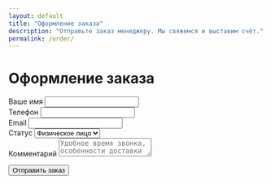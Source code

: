 ```yaml
---
layout: default
title: "Оформление заказа"
description: "Отправьте заказ менеджеру. Мы свяжемся и выставим счёт."
permalink: /order/
---
```


<h1>Оформление заказа</h1>

<form id="order-form" method="POST" action="https://formspree.io/f/{{ site.formspree_form_id | strip }}">
  <div class="mb-3">
    <label class="form-label">Ваше имя</label>
    <input class="form-control" type="text" name="name" required>
  </div>

  <div class="mb-3">
    <label class="form-label">Телефон</label>
    <input class="form-control" type="tel" name="phone" required>
  </div>

  <div class="mb-3">
    <label class="form-label">Email</label>
    <input class="form-control" type="email" name="email" required>
  </div>

  <div class="mb-3">
    <label class="form-label">Статус</label>
    <select class="form-select" name="customer_type" required>
      <option value="fiz">Физическое лицо</option>
      <option value="ip">ИП</option>
      <option value="ooo">ООО</option>
    </select>
  </div>

  <!-- JSON корзины -->
  <input type="hidden" name="cart_json" id="cart_json">

  <!-- Нативный редирект (fallback). На Free-плане может игнорироваться, поэтому ниже ещё JS-редирект -->
  <input type="hidden" name="_redirect" value="{{ site.url }}{{ site.thankyou_url | default: '/spasibo/' }}">

  <div class="mb-3">
    <label class="form-label">Комментарий</label>
    <textarea class="form-control" name="comment" placeholder="Удобное время звонка, особенности доставки и т.д."></textarea>
  </div>

  <button type="submit" class="btn btn-gradient">Отправить заказ</button>
</form>

<script>
(function () {
  function initOrderForm() {
    var form = document.getElementById('order-form');
    if (!form) return;

    // Проброс корзины
    try {
      var cartField = document.getElementById('cart_json');
      var cart = JSON.parse(localStorage.getItem('cart') || '[]');
      if (cartField) cartField.value = JSON.stringify(cart);
    } catch (e) { /* no-op */ }

    // Гарантированный редирект через JS (работает на любом тарифе)
    function clearCart() {
      try {
        localStorage.removeItem('cart');
        var countEl = document.getElementById('cart-count');
        if (countEl) countEl.textContent = '0';
        var cartLink = document.getElementById('open-cart');
        cartLink = cartLink ? cartLink.closest('.cart-link') : document.querySelector('.cart-link');
        if (cartLink) {
          cartLink.classList.remove('has-items');
          cartLink.classList.remove('bump');
        }
      } catch (err) { /* no-op */ }
    }

    form.addEventListener('submit', function (e) {
      e.preventDefault();
      var redirectTo = "{{ site.url }}{{ site.thankyou_url | default: '/spasibo/' }}";
      fetch(form.action, {
        method: 'POST',
        headers: { 'Accept': 'application/json' },
        body: new FormData(form)
      }).then(function () {
        clearCart();
        window.location.href = redirectTo;
      }).catch(function () {
        clearCart();
        window.location.href = redirectTo;
      });
    }, { once: true });
  }

  // Инициализируем и до, и после загрузки DOM — чтобы не промахнуться по событию
  if (document.readyState === 'loading') {
    document.addEventListener('DOMContentLoaded', initOrderForm);
  } else {
    initOrderForm();
  }
})();
</script>
